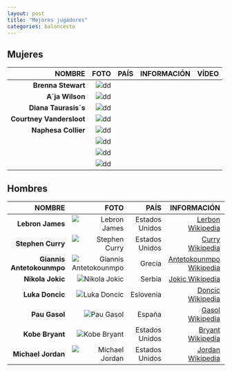 ```yaml
---
layout: post
title: "Mejores jugadores"
categories: baloncesto
---
```


## Mujeres ##

|NOMBRE|FOTO|PAÍS|INFORMACIÓN|VÍDEO|
|-----:|-----:|-----:|-----:|-----:|
|**Brenna Stewart**|![dd]()|      |[]()|[]()|
|**A´ja Wilson**|![dd]()|      |[]()|[]()|
|**Diana Taurasis´s**|![dd]()|      |[]()|[]()|
|**Courtney Vandersloot**|![dd]()|      |[]()|[]()|
|**Naphesa Collier**|![dd]()|      |[]()|[]()|
| |![dd]()|      |[]()|[]()|
|      |![dd]()|      |[]()|[]()|
|      |![dd]()|      |[]()||



## Hombres 

|NOMBRE|FOTO|PAÍS|INFORMACIÓN|VÍDEO|
|-----:|-----:|-----:|-----:|-----:|
|**Lebron James**|![Lebron James](https://danieledufis.github.io/images_text/baloncesto_lebron.jpg)|Estados Unidos|[Lerbon Wikipedia](https://es.wikipedia.org/wiki/LeBron_James)|[]()|
|**Stephen Curry**|![Stephen Curry](https://danieledufis.github.io/images_text/baloncesto_curry.jpg)|Estados Unidos|[Curry Wikipedia](https://es.wikipedia.org/wiki/Stephen_Curry)|[]()|
|**Giannis Antetokounmpo**|![Giannis Antetokounmpo](https://danieledufis.github.io/images_text/baloncesto_anteto.jpg)|Grecia|[Antetokounmpo Wikipedia](https://es.wikipedia.org/wiki/Giannis_Antetokounmpo)|[]()|
|**Nikola Jokic**|![Nikola Jokic](https://danieledufis.github.io/images_text/baloncesto_jokic.jpg)|Serbia|[Jokic Wikipedia](https://es.wikipedia.org/wiki/Nikola_Joki%C4%87)|[]()|
|**Luka Doncic**|![Luka Doncic](https://danieledufis.github.io/images_text/baloncesto_doncic.jpg)|Eslovenia|[Doncic Wikipedia](https://es.wikipedia.org/wiki/Luka_Don%C4%8Di%C4%87)|[]()|
|**Pau Gasol**|![Pau Gasol](https://danieledufis.github.io/images_text/baloncesto_gasol.jpg)|España|[Gasol Wikipedia](https://es.wikipedia.org/wiki/Pau_Gasol)|[]()|
|**Kobe Bryant**|![Kobe Bryant](https://danieledufis.github.io/images_text/baloncesto_bryant.jpg)|Estados Unidos|[Bryant Wikipedia](https://es.wikipedia.org/wiki/Kobe_Bryant)|[]()|
|**Michael Jordan**|![Michael Jordan](https://danieledufis.github.io/images_text/baloncesto_jordan.jpg)|Estados Unidos|[Jordan Wikipedia](https://es.wikipedia.org/wiki/Michael_Jordan)|[]()|





